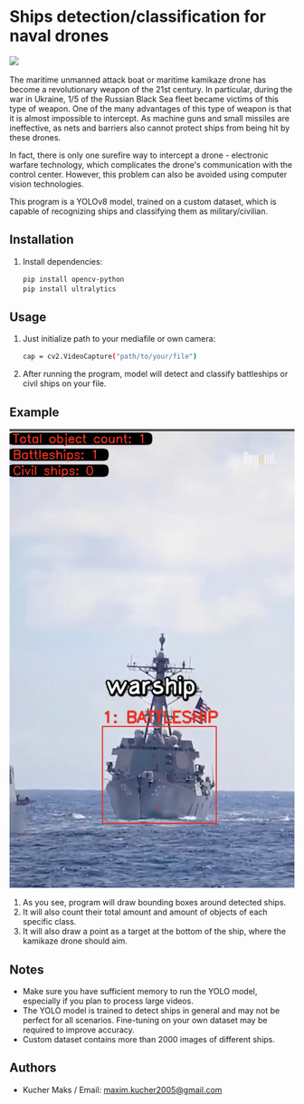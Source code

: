 # Ships detection/classification for naval drones
![](https://img.gazeta.ru/files3/212/17358212/68fe3fea60bf28323c84c5857eb98350-pic_32ratio_900x600-900x600-48992.jpg)

The maritime unmanned attack boat or maritime kamikaze drone has become a revolutionary weapon of the 21st century. In particular, during the war in Ukraine, 1/5 of the Russian Black Sea fleet became victims of this type of weapon. One of the many advantages of this type of weapon is that it is almost impossible to intercept. As machine guns and small missiles are ineffective, as nets and barriers also cannot protect ships from being hit by these drones.

In fact, there is only one surefire way to intercept a drone - electronic warfare technology, which complicates the drone's communication with the control center. However, this problem can also be avoided using computer vision technologies.

This program is a YOLOv8 model, trained on a custom dataset, which is capable of recognizing ships and classifying them as military/civilian.

## Installation

1. Install dependencies:

    ```bash
    pip install opencv-python
    pip install ultralytics
    ```

## Usage

1. Just initialize path to your mediafile or own camera:

    ```bash
    cap = cv2.VideoCapture("path/to/your/file")
    ```

2. After running the program, model  will detect and classify battleships or civil ships on your file.

## Example

![Example](example.jpg)

1. As you see, program will draw bounding boxes around detected ships.
2. It will also count their total amount and amount of objects of each specific class.
3. It will also draw a point as a target at the bottom of the ship, where the kamikaze drone should aim.


## Notes

- Make sure you have sufficient memory to run the YOLO model, especially if you plan to process large videos.
- The YOLO model is trained to detect ships in general and may not be perfect for all scenarios. Fine-tuning on your own dataset may be required to improve accuracy.
- Custom dataset contains more than 2000 images of different ships.

## Authors

- Kucher Maks / Email: maxim.kucher2005@gmail.com


